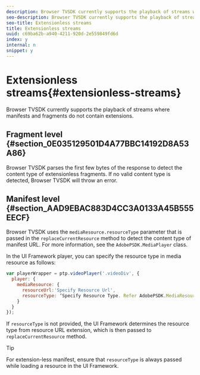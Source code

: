 ```yaml
---
description: Browser TVSDK currently supports the playback of streams where manifests and fragments do not contain extensions.
seo-description: Browser TVSDK currently supports the playback of streams where manifests and fragments do not contain extensions.
seo-title: Extensionless streams
title: Extensionless streams
uuid: c69ba62b-a940-4211-920d-2e559849fd6d
index: y
internal: n
snippet: y
---
```


# Extensionless streams{#extensionless-streams}

Browser TVSDK currently supports the playback of streams where manifests and fragments do not contain extensions.

## Fragment level {#section_0E035129501D4A77BBC14192D8A53A86}

Browser TVSDK parses the first few bytes of the response to detect the content type of extensionless fragments. If no valid content type is detected, Browser TVSDK will throw an error.

## Manifest level {#section_AAD9EBAC883D4CC3A0133A45B555EECF}

Browser TVSDK uses the `mediaResource.resourceType` parameter that is passed in the `replaceCurrentResource` method to detect the content type of manifest URL. For more information, see the `AdobePSDK.MediaPlayer` class.

In the UI Framework player, you can specify the resource type in media resource as follows: 

```js
var playerWrapper = ptp.videoPlayer('.videoDiv', { 
  player: { 
    mediaResource: { 
      resourceUrl:'Specify Resource Url', 
      resourceType: ‘Specify Resource Type. Refer AdobePSDK.MediaResourceType’ 
    } 
  } 
}); 

```

If `resourceType` is not provided, the UI Framework determines the resource type from resource URL extension, which is then passed to `replaceCurrentResource` method. 

>[!TIP]
>
>For extension-less manifest, ensure that `resourceType` is always passed while loading a resource in the UI Framework.

